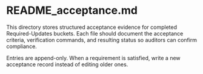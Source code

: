 # README_acceptance.md

This directory stores structured acceptance evidence for completed Required-Updates buckets. Each file should document the acceptance criteria, verification commands, and resulting status so auditors can confirm compliance.

Entries are append-only. When a requirement is satisfied, write a new acceptance record instead of editing older ones.
